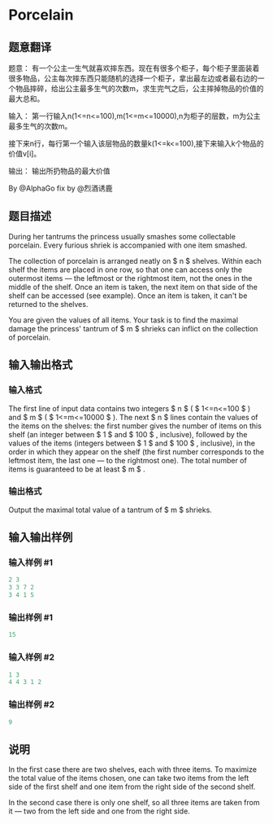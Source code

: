 # Porcelain

## 题意翻译

题意： 有一个公主一生气就喜欢摔东西。现在有很多个柜子，每个柜子里面装着很多物品，公主每次摔东西只能随机的选择一个柜子，拿出最左边或者最右边的一个物品摔碎，给出公主最多生气的次数m，求生完气之后，公主摔掉物品的价值的最大总和。

输入： 第一行输入n(1<=n<=100),m(1<=m<=10000),n为柜子的层数，m为公主最多生气的次数m。

接下来n行，每行第一个输入该层物品的数量k(1<=k<=100),接下来输入k个物品的价值v[i]。

输出： 输出所扔物品的最大价值

By @AlphaGo fix by @烈酒诱鹿

## 题目描述

During her tantrums the princess usually smashes some collectable porcelain. Every furious shriek is accompanied with one item smashed.

The collection of porcelain is arranged neatly on $ n $ shelves. Within each shelf the items are placed in one row, so that one can access only the outermost items — the leftmost or the rightmost item, not the ones in the middle of the shelf. Once an item is taken, the next item on that side of the shelf can be accessed (see example). Once an item is taken, it can't be returned to the shelves.

You are given the values of all items. Your task is to find the maximal damage the princess' tantrum of $ m $ shrieks can inflict on the collection of porcelain.

## 输入输出格式

### 输入格式

The first line of input data contains two integers $ n $ ( $ 1<=n<=100 $ ) and $ m $ ( $ 1<=m<=10000 $ ). The next $ n $ lines contain the values of the items on the shelves: the first number gives the number of items on this shelf (an integer between $ 1 $ and $ 100 $ , inclusive), followed by the values of the items (integers between $ 1 $ and $ 100 $ , inclusive), in the order in which they appear on the shelf (the first number corresponds to the leftmost item, the last one — to the rightmost one). The total number of items is guaranteed to be at least $ m $ .

### 输出格式

Output the maximal total value of a tantrum of $ m $ shrieks.

## 输入输出样例

### 输入样例 #1

```cpp
2 3
3 3 7 2
3 4 1 5

```
### 输出样例 #1

```cpp
15

```
### 输入样例 #2

```cpp
1 3
4 4 3 1 2

```
### 输出样例 #2

```cpp
9

```
## 说明

In the first case there are two shelves, each with three items. To maximize the total value of the items chosen, one can take two items from the left side of the first shelf and one item from the right side of the second shelf.

In the second case there is only one shelf, so all three items are taken from it — two from the left side and one from the right side.

